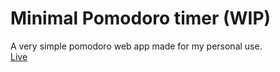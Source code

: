 # Minimal Pomodoro timer (WIP)

A very simple pomodoro web app made for my personal use. <br>
<a href="https://siduck76.github.io/pomoReward/">Live</a>
<br>
